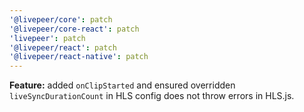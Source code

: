 ```yaml
---
'@livepeer/core': patch
'@livepeer/core-react': patch
'livepeer': patch
'@livepeer/react': patch
'@livepeer/react-native': patch
---
```


**Feature:** added `onClipStarted` and ensured overridden `liveSyncDurationCount` in HLS config does not throw errors in HLS.js.
